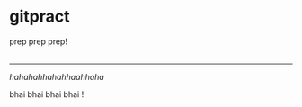 # gitpract
prep prep prep!
<br>
<br>
<hr>
<em>hahahahhahahhaahhaha</em>
<p>bhai bhai bhai bhai !</p>
